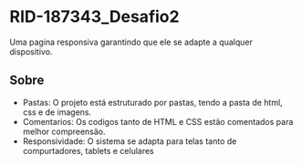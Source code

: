 # RID-187343_Desafio2
Uma pagina responsiva garantindo que ele se adapte a qualquer dispositivo.

## Sobre

* Pastas: O projeto está estruturado por pastas, tendo a pasta de html, css e de imagens.
* Comentarios: Os codigos tanto de HTML e CSS estão comentados para melhor compreensão.
* Responsividade: O sistema se adapta para telas tanto de compurtadores, tablets e celulares
